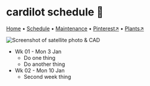 # cardilot schedule 📆

[Home](https://grwd.uk/cardilot/) • [Schedule](https://grwd.uk/cardilot/schedule) • [Maintenance](https://grwd.uk/cardilot/management) • [Pinterest↗](https://pinterest.co.uk/NatureWorksGarden/cardilot) • [Plants↗](https://bit.ly/cardilot-plants)

![Screenshot of satellite photo & CAD](https://res.cloudinary.com/growdigital/image/upload/w_320/v1637764609/clifftop/clifftop-0.6-screenshot.jpg)

* Wk 01 - Mon 3 Jan
    * Do one thing
    * Do another thing
* Wk 02 - Mon 10 Jan
    * Second week thing

